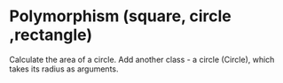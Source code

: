 # Polymorphism (square, circle ,rectangle)

Calculate the area of a circle. 
Add another class - a circle (Circle), which takes its radius as arguments.
